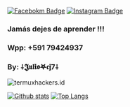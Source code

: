 [![Facebokm Badge](https://img.shields.io/badge/-Juliocj7-blue?style=flat&logo=Facebook&logoColor=white&link=https://www.facebook.com/termuxhackers.id/)](https://www.facebook.com/termuxhackers.id) [![Instagram Badge](https://img.shields.io/badge/-Juliocj7-f01397?style=flat&logo=Instagram&logoColor=white&link=https://www.instagram.com/termuxhackers.id/)](https://www.instagram.com/termuxhackers.id/)
### Jamás dejes de aprender !!!
### Wpp: +591 79424937
### By: ⸸𝕵𝖚𝖑𝖎𝖔𖤐𝖈𝖏7⸸
<p align=left> <img src=https://komarev.com/ghpvc/?username=termuxhackers-id alt=termuxhackers.id /> </p>

[![Github stats](https://github-readme-stats.vercel.app/api?username=Juliocj7&show_icons=true&theme=dark&include_all_commits=true)](https://github.com/Juliocj7/github-readme-stats)
[![Top Langs](https://github-readme-stats.vercel.app/api/top-langs/?username=Juliocj7&layout=compact&theme=dark)](https://github.com/Juliocj7/github-readme-stats)
